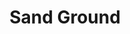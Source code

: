 ---
layout: product
title: "Sand Ground"
price: "1300" 
desc: "Akrilna tekstura 250mL"
img_path: "/assets/img/A.MIG-2106.jpg"
brand: "AMMO"
available: false
special_offer: false
new: false
soon: false
cat: "080000"
subcat: "080100"
subsubcat: "080104"
sifra: "A.MIG-2106"
popular: false
---